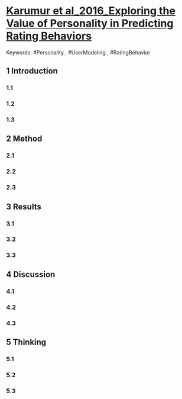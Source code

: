 # [Karumur et al_2016_Exploring the Value of Personality in Predicting Rating Behaviors](#)
Keywords: #Personality , #UserModeling , #RatingBehavior 
## 1 Introduction
### 1.1
### 1.2
### 1.3
## 2 Method
### 2.1
### 2.2
### 2.3
## 3 Results
### 3.1
### 3.2
### 3.3
## 4 Discussion
### 4.1
### 4.2
### 4.3
## 5 Thinking
### 5.1
### 5.2
### 5.3








  
